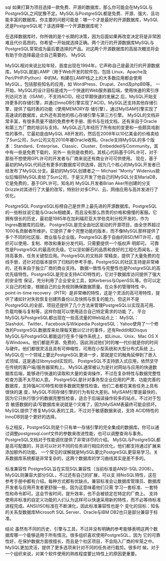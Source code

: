 sql
如果打算为项目选择一款免费、开源的数据库，那么你可能会在MySQL与PostgreSQL之间犹豫不定。MySQL与PostgreSQL都是免费、开源、强大、且功能丰富的数据库。你主要的问题可能是：哪一个才是最好的开源数据库，MySQL还是PostgreSQL呢？该选择哪一个开源数据库呢？

在选择数据库时，你所做的是个长期的决策，因为后面如果再改变决定将是非常困难且代价高昂的。你希望一开始就选择正确。两个流行的开源数据库MySQL与PostgreSQL常常成为最后要选择的产品。对这两个开源数据库的高层次概览将会有助于你选择最适合自己需要的。
MySQL

MySQL相对来说比较年轻，首度出现在1994年。它声称自己是最流行的开源数据库。MySQL就是LAMP（用于Web开发的软件包，包括 Linux、Apache及Perl/PHP/Python）中的M。构建在LAMP栈之上的大多数应用都会使用MySQL，包括那些知名的应用，如 WordPress、Drupal、Zend及phpBB等。
一开始，MySQL的设计目标是成为一个快速的Web服务器后端，使用快速的索引序列访问方法（ISAM），不支持ACID。经过早期快速的发展之 后，MySQL开始支持更多的存储引擎，并通过InnoDB引擎实现了ACID。MySQL还支持其他存储引擎，提供了临时表的功能（使用MEMORY存 储引擎），通过MyISAM引擎实现了高速读的数据库，此外还有其他的核心存储引擎与第三方引擎。
MySQL的文档非常丰富，有很多质量不错的免费参考手册、图书与在线文档，还有来自于Oracle和第三方厂商的培训与支持。
MySQL近几年经历了所有权的变更和一些颇具戏剧性的事件。它最初是由MySQL AB开发的，然后在2008年以10亿美金的价格卖给了Sun公司，Sun公司又在2010年被Oracle收购。Oracle支持MySQL的多个版 本：Standard、Enterprise、Classic、Cluster、Embedded与Community。其中有一些是免费下载的，另外一 些则是收费的。其核心代码基于GPL许可，对于那些不想使用GPL许可的开发者与厂商来说还有商业许可可供使用。
现在，基于最初的MySQL代码还有更多的数据库可供选择，因为几个核心的MySQL开发者已经发布了MySQL分支。最初的MySQL创建者之一 Michael "Monty" Widenius貌似后悔将MySQL卖给了Sun公司，于是又开发了他自己的MySQL分支MariaDB，它是免费的，基于GPL许可。知名的 MySQL开发者Brian Aker所创建的分支Drizzle对其进行了大量的改写，特别针对多CPU、云、网络应用与高并发进行了优化。

PostgreSQL
PostgreSQL标榜自己是世界上最先进的开源数据库。PostgreSQL的一些粉丝说它能与Oracle相媲美，而且没有那么昂贵的价格和傲慢的客服。它拥有很长的历史，最初是1985年在加利福尼亚大学伯克利分校开发的，作为Ingres数据库的后继。
PostgreSQL是完全由社区驱动的开源项目，由全世界超过1000名贡献者所维护。它提供了单个完整功能的版本，而不像MySQL那样提供了 多个不同的社区版、商业版与企业版。PostgreSQL基于自由的BSD/MIT许可，组织可以使用、复制、修改和重新分发代码，只需要提供一个版权声 明即可。
可靠性是PostgreSQL的最高优先级。它以坚如磐石的品质和良好的工程化而闻名，支持高事务、任务关键型应用。PostgreSQL的文档非 常精良，提供了大量免费的在线手册，还针对旧版本提供了归档的参考手册。PostgreSQL的社区支持是非常棒的，还有来自于独立厂商的商业支持。
数据一致性与完整性也是PostgreSQL的高优先级特性。PostgreSQL是完全支持ACID特性的，它对于数据库访问提供了强大的安全性 保证，充分利用了企业安全工具，如Kerberos与OpenSSL等。你可以定义自己的检查，根据自己的业务规则确保数据质量。在众多的管理特性 中，point-in-time recovery（PITR）是非常棒的特性，这是个灵活的高可用特性，提供了诸如针对失败恢复创建热备份以及快照与恢复的能力。但这并不是 PostgreSQL的全部，项目还提供了几个方法来管理PostgreSQL以实现高可用、负载均衡与复制等，这样你就可以使用适合自己特定需求的功能 了。
平台
MySQL与PostgreSQL都出现在一些高流量的Web站点上：
MySQL：Slashdot、Twitter、Facebook与Wikipedia
PostgreSQL：Yahoo使用了一个修改的PostgreSQL数据库来处理每天数以亿计的事件，还有Reddit和Disqus
MySQL与PostgreSQL都能运行在多个操作系统上，如Linux、Unix、Mac OS X与Windows。他们都是开源、免费的，因此测试他们时的唯一代价就是你的时间与硬件。他们都很灵活且具有可伸缩性，可用在小型系统和大型分布式系统 上。MySQL在一个领域上要比PostgreSQL更进一步，那就是它的触角延伸到了嵌入式领域，这是通过libmysqld实现的。 PostgreSQL不支持嵌入式应用，依然坚守在传统的客户端/服务器架构上。
MySQL通常被认为是针对网站与应用的快速数据库后端，能够进行快速的读取和大量的查询操作，不过在复杂特性与数据完整性检查方面不太尽如人意。 PostgreSQL是针对事务型企业应用的严肃、功能完善的数据库，支持强ACID特性和很多数据完整性检查。他们二者都在某些任务上具有很快的速 度，MySQL不同存储引擎的行为有较大差别。MyISAM引擎是最快的，因为它只执行很少的数据完整性检查，适合于后端读操作较多的站点，不过对于包含 敏感数据的读/写数据库来说就是个灾难了，因为MyISAM表最终可能会损坏。MySQL提供了修复MySQL表的工具，不过对于敏感数据来说，支持 ACID特性的InnoDB则是个更好的选择。

与之相反，PostgreSQL则是个只有单一存储引擎的完全集成的数据库。你可以通过调整postgresql.conf文件的参数来改进性能，也可以调整查询与事务。PostgreSQL文档对于性能调优提供了非常详尽的介绍。
MySQL与PostgreSQL都是高可配置的，并且可以针对不同的任务进行相应的优化。他们都支持通过扩展来添加额外的功能。
一个常见的误解就是MySQL要比PostgreSQL更容易学习。关系数据库系统都是非常复杂的，这两个数据库的学习曲线其实是差不多的。

标准兼容性
PostgreSQL旨在实现SQL兼容性（当前标准是ANSI-SQL:2008）。MySQL则兼容大部分SQL，不过还有自己的扩展，可以支 持NoSQL特性，这在参考手册中都有介绍。每种方式都有优缺点。兼容标准会让数据库管理员、数据库开发者与应用开发者更舒服一些，因为这意味着他们只需 学习一套标准、一套特性和命令即可。这会节省时间，提升效率，也不会被锁定在特定的厂商上。
支持使用非标准的自定义功能的人们认为这样可以快速采用新的特性，而不必等待标准进程完成。ANSI/ISO标准在不断演化，因此标准兼容性也是个 变化的目标：知名的关系型数据库Microsoft SQL Server、Oracle与IBM DB2也只是部分兼容于标准。

结论
虽然有不同的历史、引擎与工具，不过并没有明确的参考能够表明这两个数据库哪一个能够适用于所有情况。很多组织喜欢使用PostgreSQL，因为 它的可靠性好，在保护数据方面很擅长，而且是个社区项目，不会陷入厂商的牢笼之中。MySQL更加灵活，提供了更多选项来针对不同的任务进行裁剪。很多时 候，对于一个组织来说，对某个软件使用的熟练程度要比特性上的原因更重要。


